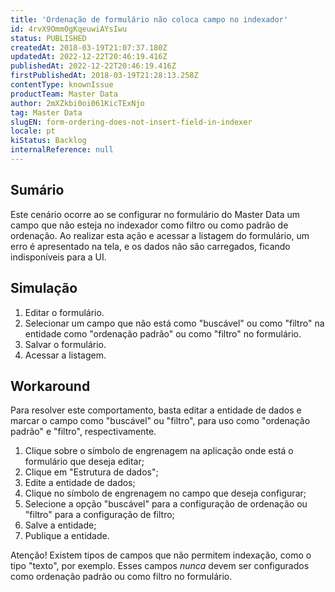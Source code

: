 ```yaml
---
title: 'Ordenação de formulário não coloca campo no indexador'
id: 4rvX9Omm0gKqeuwiAYsIwu
status: PUBLISHED
createdAt: 2018-03-19T21:07:37.180Z
updatedAt: 2022-12-22T20:46:19.416Z
publishedAt: 2022-12-22T20:46:19.416Z
firstPublishedAt: 2018-03-19T21:28:13.258Z
contentType: knownIssue
productTeam: Master Data
author: 2mXZkbi0oi061KicTExNjo
tag: Master Data
slugEN: form-ordering-does-not-insert-field-in-indexer
locale: pt
kiStatus: Backlog
internalReference: null
---
```


## Sumário

Este cenário ocorre ao se configurar no formulário do Master Data um campo que não esteja no indexador como filtro ou como padrão de ordenação. Ao realizar esta ação e acessar a listagem do formulário, um erro é apresentado na tela, e os dados não são carregados, ficando indisponíveis para a UI.

## Simulação

1. Editar o formulário.
2. Selecionar um campo que não está como "buscável" ou como "filtro" na entidade como "ordenação padrão" ou como "filtro" no formulário.
3. Salvar o formulário.
4. Acessar a listagem.

## Workaround

Para resolver este comportamento, basta editar a entidade de dados e marcar o campo como "buscável" ou "filtro", para uso como "ordenação padrão" e "filtro", respectivamente.

1. Clique sobre o símbolo de engrenagem na aplicação onde está o formulário que deseja editar;
2. Clique em "Estrutura de dados";
3. Edite a entidade de dados;
4. Clique no símbolo de engrenagem no campo que deseja configurar;
5. Selecione a opção "buscável" para a configuração de ordenação ou "filtro" para a configuração de filtro;
6. Salve a entidade;
7. Publique a entidade.

Atenção! Existem tipos de campos que não permitem indexação, como o tipo "texto", por exemplo. Esses campos *nunca* devem ser configurados como ordenação padrão ou como filtro no formulário.

